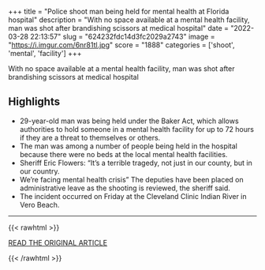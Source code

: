 +++
title = "Police shoot man being held for mental health at Florida hospital"
description = "With no space available at a mental health facility, man was shot after brandishing scissors at medical hospital"
date = "2022-03-28 22:13:57"
slug = "624232fdc14d3fc2029a2743"
image = "https://i.imgur.com/6nr81tl.jpg"
score = "1888"
categories = ['shoot', 'mental', 'facility']
+++

With no space available at a mental health facility, man was shot after brandishing scissors at medical hospital

## Highlights

- 29-year-old man was being held under the Baker Act, which allows authorities to hold someone in a mental health facility for up to 72 hours if they are a threat to themselves or others.
- The man was among a number of people being held in the hospital because there were no beds at the local mental health facilities.
- Sheriff Eric Flowers: “It’s a terrible tragedy, not just in our county, but in our country.
- We’re facing mental health crisis” The deputies have been placed on administrative leave as the shooting is reviewed, the sheriff said.
- The incident occurred on Friday at the Cleveland Clinic Indian River in Vero Beach.

---

{{< rawhtml >}}
  <p class="article-category">
    <a target="_blank" href="https://www.theguardian.com/society/2022/mar/28/police-shoot-man-mental-health-florida-hospital">READ THE ORIGINAL ARTICLE</a>
  </p>
{{< /rawhtml >}}
